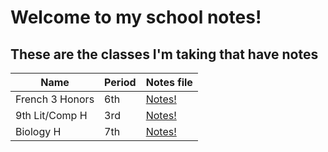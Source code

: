 # Welcome to my school notes!

## These are the classes I'm taking that have notes

| Name            | Period | Notes file                                       |
| --------------- | ------ | ------------------------------------------------ |
| French 3 Honors | 6th    | [Notes!](/notes/school/French3H/thoughtsonclass) |
| 9th Lit/Comp H  | 3rd    | [Notes!](/notes/school/9thLit/9thlit)            |
| Biology H       | 7th    | [Notes!](/notes/school/9thBioH/9thBio)           |
